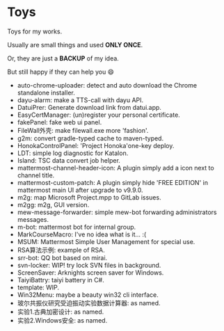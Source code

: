 Toys
====

Toys for my works.

Usually are small things and used **ONLY ONCE**.

Or, they are just a **BACKUP** of my idea.

But still happy if they can help you :smile:

- auto-chrome-uploader: detect and auto download the Chrome standalone installer.
- dayu-alarm: make a TTS-call with dayu API.
- DatuiPrer: Generate download link from datui.app.
- EasyCertManager: (un)register your personal certificate.
- fakePanel: fake web ui panel.
- FileWall外壳: make filewall.exe more 'fashion'.
- g2m: convert gradle-typed cache to maven-typed.
- HonokaControlPanel: 'Project Honoka'one-key deploy.
- LDT: simple log diagnostic for Katalon.
- Island: TSC data convert job helper.
- mattermost-channel-header-icon: A plugin simply add a icon next to channel title.
- mattermost-custom-patch: A plugin simply hide 'FREE EDITION' in mattermost main UI after upgrade to v9.9.0.
- m2g: map Microsoft Project.mpp to GitLab issues.
- m2gg: m2g, GUI version.
- mew-message-forwarder: simple mew-bot forwarding administrators messages.
- m-bot: mattermost bot for internal group.
- MarkCourseMacro: I've no idea what is it... :(
- MSUM: Mattermost Simple User Management for special use.
- RSA算法示例: example of RSA.
- srr-bot: QQ bot based on mirai.
- svn-locker: WIP! try lock SVN files in background.
- ScreenSaver: Arknights screen saver for Windows.
- TaiyiBattry: taiyi battery in C#.
- template: WIP.
- Win32Menu: maybe a beauty win32 cli interface.
- 玻尔共振仪研究受迫振动实验数据计算器: as named.
- 实验1.古典加密设计: as named.
- 实验2.Windows安全: as named.
